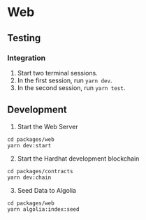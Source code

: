 # Web

## Testing

### Integration

1. Start two terminal sessions.
2. In the first session, run `yarn dev`.
3. In the second session, run `yarn test`.

## Development

1. Start the Web Server

```shell
cd packages/web
yarn dev:start
```

2. Start the Hardhat development blockchain

```shell
cd packages/contracts
yarn dev:chain
```

3. Seed Data to Algolia

```shell
cd packages/web
yarn algolia:index:seed
```
